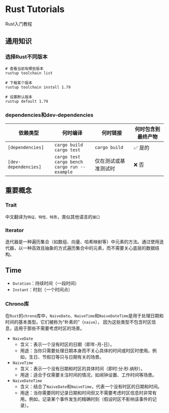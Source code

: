 # Rust Tutorials
Rust入门教程

## 通用知识
### 选择Rust不同版本
```
# 查看当前有哪些版本
rustup toolchain list

# 下载某个版本
rustup toolchain install 1.79

# 设置默认版本
rustup default 1.79
```

### dependencies和dev-dependencies
| 依赖类型                 | 何时编译                                                       | 何时链接          | 何时包含到最终产物 |
|----------------------|------------------------------------------------------------|---------------|-----------|
| `[dependencies]`     | `cargo build` <br/>`cargo test`                            | `cargo build` | ✅ 是的      |
| `[dev-dependencies]` | `cargo test` <br/>`cargo bench` <br/>`cargo run --example` | 仅在测试或基准测试时    | ❌ 否       |


## 重要概念

### Trait
中文翻译为`特征、特性、特质`，类似其他语言的`接口`

### Iterator
迭代器是一种遍历集合（如数组、向量、哈希映射等）中元素的方法。通过使用迭代器，以一种高效且抽象的方式遍历集合中的元素，而不需要关心底层的数据结构。


## Time
* `Duration`：持续时间（一段时间）
* `Instant`：时刻（一个时间点）

### Chrono库
在`Rust`的`chrono`库中，`NaiveDate`、`NaiveTime`和`NaiveDateTime`是用于处理日期和时间的基本类型。它们被称为“朴素的”（`naive`），
因为这些类型不包含时区信息，适用于那些不需要考虑时区的场景。

* `NaiveDate`
  * 含义：表示一个没有时区的日期（即年-月-日）。
  * 用途：当你只需要处理日期本身而不关心具体的时间或时区时使用。例如，生日、节假日等只与日期有关的场景。
* `NaiveTime`
  * 含义：表示一个没有日期和时区的具体时间（即时:分:秒.纳秒）。
  * 用途：适合于仅需要关注时间的情况，如闹钟设置、工作时间等场景。
* `NaiveDateTime`
  * 含义：结合了`NaiveDate`和`NaiveTime`，代表一个没有时区的日期和时间。
  * 用途：当你需要同时记录日期和时间但又不需要考虑时区信息时非常有用。例如，记录某个事件发生的精确时刻（假设时区不影响该事件的记录）。

